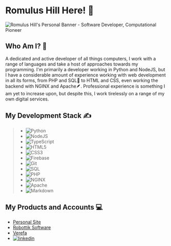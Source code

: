 # Romulus Hill Here! 👋

<img src="https://github.com/romulushill/romulushill/blob/5a554e5ef9a4708549371284ea8f5be88e3dcb12/Romulus%20Hill.png" alt="Romulus Hill's Personal Banner - Software Developer, Computational Pioneer">

## Who Am I? 💁

A dedicated and active developer of all things computers, I work with a range of languages and take a host of approaches towards my programming. I'm primarily a developer working in Python and NodeJS, but I have a considerable amount of experience working with web development in all its forms, from PHP and SQL🐬 to HTML and CSS, even working the backend with NGINX and Apache🪶. Professional experience is something I am yet to increase upon, but despite this, I work tirelessly on a range of my own digital services.

## My Development Stack ✍️
> - ![Python](https://img.shields.io/badge/Python-4B8BBE?style=for-the-badge&logo=Python&logoColor=white)
> - ![NodeJS](https://img.shields.io/badge/Node%20js-3c873a?style=for-the-badge&logo=nodedotjs&logoColor=white)
> - ![TypeScript](https://img.shields.io/badge/TypeScript-007acc?style=for-the-badge&logo=TypeScript&logoColor=white)
> - ![HTML5](https://img.shields.io/badge/HTML5-E34F26?style=for-the-badge&logo=HTML5&logoColor=white)
> - ![CSS3](https://img.shields.io/badge/CSS3-1572B6?style=for-the-badge&logo=CSS3&logoColor=white)
> - ![Firebase](https://img.shields.io/badge/Firebase-ffca28?style=for-the-badge&logo=Firebase&logoColor=white)
> - ![Git](https://img.shields.io/badge/Git-E44C30?style=for-the-badge&logo=Git&logoColor=white)
> - ![SQL](https://img.shields.io/badge/MySQL-005C84?style=for-the-badge&logo=mysql&logoColor=white)
> - ![PHP](https://img.shields.io/badge/PHP-777BB4?style=for-the-badge&logo=PHP&logoColor=white)
> - ![NGINX](https://img.shields.io/badge/Nginx-009639?style=for-the-badge&logo=nginx&logoColor=white)
> - ![Apache](https://img.shields.io/badge/Apache-D22128?style=for-the-badge&logo=Apache&logoColor=white)
> - ![Markdown](https://img.shields.io/badge/Markdown-000000?style=for-the-badge&logo=markdown&logoColor=white)

## My Products and Accounts 💻


- <a href="https://romulushill.co.uk/">Personal Site</a>
- <a href="https://robottik.com/">Robottik Software</a>
- <a href="https://verefa.com/">Verefa</a>
- <a href="https://www.linkedin.com/in/romulushill/">![linkedin](https://img.shields.io/badge/LinkedIn-0077B5?style=for-the-badge&logo=Linkedin&logoColor=white)</a>

